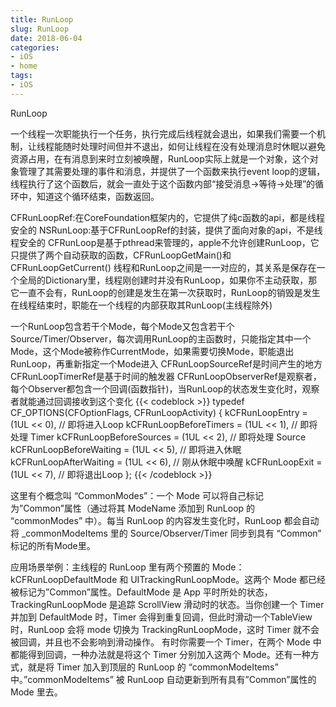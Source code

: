 ```yaml
---
title: RunLoop
slug: RunLoop
date: 2018-06-04
categories:
- iOS
- home
tags:
- iOS
---
```


RunLoop
<!--more-->

一个线程一次职能执行一个任务，执行完成后线程就会退出，如果我们需要一个机制，让线程能随时处理时间但并不退出，如何让线程在没有处理消息时休眠以避免资源占用，在有消息到来时立刻被唤醒，RunLoop实际上就是一个对象，这个对象管理了其需要处理的事件和消息，并提供了一个函数来执行event loop的逻辑，线程执行了这个函数后，就会一直处于这个函数内部“接受消息->等待->处理”的循环中，知道这个循环结束，函数返回。

CFRunLoopRef:在CoreFoundation框架内的，它提供了纯c函数的api，都是线程安全的
NSRunLoop:基于CFRunLoopRef的封装，提供了面向对象的api，不是线程安全的
CFRunLoop是基于pthread来管理的，apple不允许创建RunLoop，它只提供了两个自动获取的函数，CFRunLoopGetMain()和CFRunLoopGetCurrent()
线程和RunLoop之间是一一对应的，其关系是保存在一个全局的Dictionary里，线程刚创建时并没有RunLoop，如果你不主动获取，那它一直不会有，RunLoop的创建是发生在第一次获取时，RunLoop的销毁是发生在线程结束时，职能在一个线程的内部获取其RunLoop(主线程除外)

一个RunLoop包含若干个Mode，每个Mode又包含若干个Source/Timer/Observer，每次调用RunLoop的主函数时，只能指定其中一个Mode，这个Mode被称作CurrentMode，如果需要切换Mode，职能退出RunLoop，再重新指定一个Mode进入
CFRunLoopSourceRef是时间产生的地方
CFRunLoopTimerRef是基于时间的触发器
CFRunLoopObserverRef是观察者，每个Observer都包含一个回调(函数指针)，当RunLoop的状态发生变化时，观察者就能通过回调接收到这个变化
{{< codeblock >}}
typedef CF_OPTIONS(CFOptionFlags, CFRunLoopActivity) {
    kCFRunLoopEntry         = (1UL << 0), // 即将进入Loop
    kCFRunLoopBeforeTimers  = (1UL << 1), // 即将处理 Timer
    kCFRunLoopBeforeSources = (1UL << 2), // 即将处理 Source
    kCFRunLoopBeforeWaiting = (1UL << 5), // 即将进入休眠
    kCFRunLoopAfterWaiting  = (1UL << 6), // 刚从休眠中唤醒
    kCFRunLoopExit          = (1UL << 7), // 即将退出Loop
};
{{< /codeblock >}}

这里有个概念叫 “CommonModes”：一个 Mode 可以将自己标记为”Common”属性（通过将其 ModeName 添加到 RunLoop 的 “commonModes” 中）。每当 RunLoop 的内容发生变化时，RunLoop 都会自动将 _commonModeItems 里的 Source/Observer/Timer 同步到具有 “Common” 标记的所有Mode里。

应用场景举例：主线程的 RunLoop 里有两个预置的 Mode：kCFRunLoopDefaultMode 和 UITrackingRunLoopMode。这两个 Mode 都已经被标记为”Common”属性。DefaultMode 是 App 平时所处的状态，TrackingRunLoopMode 是追踪 ScrollView 滑动时的状态。当你创建一个 Timer 并加到 DefaultMode 时，Timer 会得到重复回调，但此时滑动一个TableView时，RunLoop 会将 mode 切换为 TrackingRunLoopMode，这时 Timer 就不会被回调，并且也不会影响到滑动操作。
有时你需要一个 Timer，在两个 Mode 中都能得到回调，一种办法就是将这个 Timer 分别加入这两个 Mode。还有一种方式，就是将 Timer 加入到顶层的 RunLoop 的 “commonModeItems” 中。”commonModeItems” 被 RunLoop 自动更新到所有具有”Common”属性的 Mode 里去。